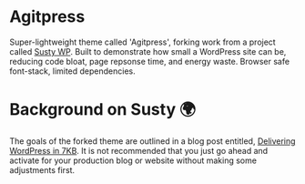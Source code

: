 # Agitpress

Super-lightweight theme called 'Agitpress', forking work from a project called [Susty WP](https://sustywp.com). Built to demonstrate how small a WordPress site can be, reducing code bloat, page repsonse time, and energy waste. Browser safe font-stack, limited dependencies.


# Background on Susty 🌍
The goals of the forked theme are outlined in a blog post entitled, [Delivering WordPress in 7KB](https://blog.jacklenox.com/2018/06/04/delivering-wordpress-in-7kb/). It is not recommended that you just go ahead and activate for your production blog or website without making some adjustments first.
